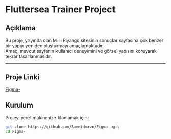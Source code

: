 # Fluttersea Trainer Project

## Açıklama

Bu proje, yayında olan Milli Piyango sitesinin sonuçlar sayfasına çok benzer bir yapıyı yeniden oluşturmayı amaçlamaktadır.  
Amaç, mevcut sayfanın kullanıcı deneyimini ve görsel yapısını koruyarak tekrar tasarlanmasıdır.

---

## Proje Linki

[Figma-](https://github.com/Sametdmrzn/Figma-)



## Kurulum

Projeyi yerel makinenize klonlamak için:

```bash
git clone https://github.com/Sametdmrzn/Figma-.git
cd Figma-
